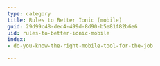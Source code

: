 ```yaml
---
type: category
title: Rules to Better Ionic (mobile)
guid: 29d99c48-dec4-499d-8d90-b5e81f82b6e6
uid: rules-to-better-ionic-mobile
index:
- do-you-know-the-right-mobile-tool-for-the-job

---
```



